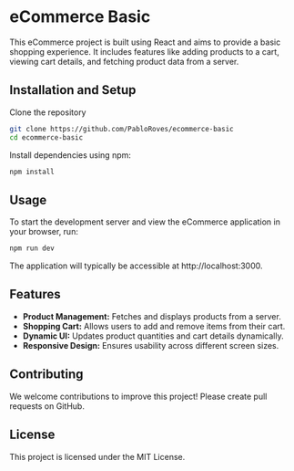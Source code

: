 # eCommerce Basic

This eCommerce project is built using React and aims to provide a basic shopping experience. It includes features like adding products to a cart, viewing cart details, and fetching product data from a server.

## Installation and Setup

Clone the repository

```bash
git clone https://github.com/PabloRoves/ecommerce-basic
cd ecommerce-basic
```

Install dependencies using npm:

```bash
npm install
```

## Usage

To start the development server and view the eCommerce application in your browser, run:

```bash
npm run dev
```

The application will typically be accessible at http://localhost:3000.

## Features

- **Product Management:** Fetches and displays products from a server.
- **Shopping Cart:** Allows users to add and remove items from their cart.
- **Dynamic UI:** Updates product quantities and cart details dynamically.
- **Responsive Design:** Ensures usability across different screen sizes.

## Contributing

We welcome contributions to improve this project! Please create pull requests on GitHub.

## License

This project is licensed under the MIT License.

